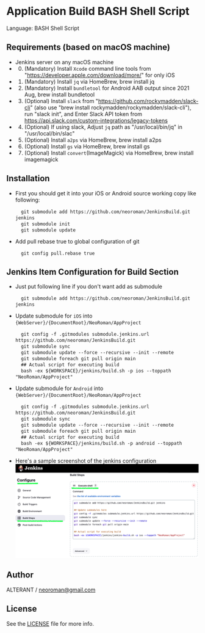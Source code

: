 # Application Build BASH Shell Script
Language: BASH Shell Script


## Requirements (based on macOS machine)
- Jenkins server on any macOS machine
-  0. (Mandatory) Install ``Xcode`` command line tools from "https://developer.apple.com/download/more/" for only iOS
-  1. (Mandatory) Install ``jq`` via HomeBrew, brew install jq
-  2. (Mandatory) Install ``bundletool`` for Android AAB output since 2021 Aug, brew install bundletool
-  3. (Optional) Install ``slack`` from "https://github.com/rockymadden/slack-cli"
      (also use "brew install rockymadden/rockymadden/slack-cli"),
      run "slack init", and Enter Slack API token from https://api.slack.com/custom-integrations/legacy-tokens
-  4. (Optional) If using slack, Adjust ``jq`` path as "/usr/local/bin/jq" in "/usr/local/bin/slac"
-  5. (Optional) Install ``a2ps`` via HomeBrew, brew install a2ps
-  6. (Optional) Install ``gs`` via HomeBrew, brew install gs
-  7. (Optional) Install ``convert``(ImageMagick) via HomeBrew, brew install imagemagick


## Installation
- First you should get it into your iOS or Android source working copy like following:
  ```
    git submodule add https://github.com/neoroman/JenkinsBuild.git jenkins
    git submodule init
    git submodule update
  ```
- Add pull rebase true to global configuration of git
  ```
    git config pull.rebase true
  ```


## Jenkins Item Configuration for Build Section
- Just put following line if you don't want add as submodule
  ```
    git submodule add https://github.com/neoroman/JenkinsBuild.git jenkins
  ```

- Update submodule for ``iOS`` into ``{WebServer}/{DocumentRoot}/NeoRoman/AppProject``
  ```
    git config -f .gitmodules submodule.jenkins.url https://github.com/neoroman/JenkinsBuild.git
    git submodule sync
    git submodule update --force --recursive --init --remote
    git submodule foreach git pull origin main
    ## Actual script for executing build
    bash -ex ${WORKSPACE}/jenkins/build.sh -p ios --toppath "NeoRoman/AppProject"
  ```
- Update submodule for ``Android`` into ``{WebServer}/{DocumentRoot}/NeoRoman/AppProject``
  ```
    git config -f .gitmodules submodule.jenkins.url https://github.com/neoroman/JenkinsBuild.git
    git submodule sync
    git submodule update --force --recursive --init --remote
    git submodule foreach git pull origin main
    ## Actual script for executing build
    bash -ex ${WORKSPACE}/jenkins/build.sh -p android --toppath "NeoRoman/AppProject"
  ```
- Here's a sample screenshot of the jenkins configuration
![help](images/JenkinsConfigHelp.png)


## Author

ALTERANT /  neoroman@gmail.com


## License

See the [LICENSE](./LICENSE) file for more info.
